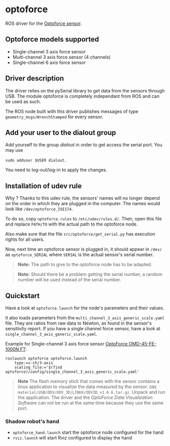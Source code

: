 # optoforce

ROS driver for the [Optoforce sensor](http://optoforce.com/3dsensor/).

## Optoforce models supported

- Single-channel 3 axis force sensor
- Multi-channel 3 axis force sensor (4 channels)
- Single-channel 6 axis force sensor

## Driver description

The driver relies on the pySerial library to get data from the sensors through USB. The module optoforce is completely independant from ROS and can be used as such.

The ROS node built with this driver publishes messages of type `geometry_msgs/WrenchStamped` for every sensor.

## Add your user to the dialout group
Add yourself to the group *dialout* in order to get access the serial port.
You may use

`sudo adduser $USER dialout`.

You need to log-out/log-in to apply the changes.

## Installation of udev rule
Why ? Thanks to this udev rule, the sensors' names will no longer depend on the order in which they are plugged in the computer. The names would look like `/dev/optoforce_ISE174`.

To do so, copy `optoforce.rules` to `/etc/udev/rules.d/`. Then, open this file and replace `PATH/TO` with the actual path to the optoforce node.

Also make sure that the file `src/optoforce/get_serial.py` has execution rights for all users.

Now, next time an optoforce sensor is plugged in, it should appear in `/dev/` as `optoforce_SERIAL` where `SERIAL` is the actual sensor's serial number.

> **Note:** The path to give to the optoforce node has to be adapted.


> **Note:** Should there be a problem getting the serial number, a random number will be used instead of the serial number.

## Quickstart

Have a look at `optoforce.launch` for the node's parameters and their values.

It also loads parameters from the `multi_channel_3_axis_generic_scale.yaml` file. They are ratios from raw data to Newton, as found in the sensor's sensitivity report. If you have a single channel force sensor, have a look at `single_channel_3_axis_generic_scale.yaml`.

Example for Single-channel 3 axis force sensor [OptoForce OMD-45-FE-1000N FT](http://optoforce.com/3dsensor/):

```
roslaunch optoforce optoforce.launch 
    type:=s-ch/3-axis 
    scaling_file:='$(find optoforce)/config/single_channel_3_axis_generic_scale.yaml'
```

> **Note** The flash memory stick that comes with the sensor contains a linux application to visualize the data measured by the sensor: `DAQ material/USB/ODV/ODV_3D/LINUX/ODV3D_v1.6.6.tar.gz`. Unpack and run the application. The driver and the *OptoForce Data Visualization Software* can not be run at the same time because they use the same port.

### Shadow robot's hand

- `optoforce_hand.launch` start the optoforce node configured for the hand
- `rviz.launch` will start Rviz configured to display the hand